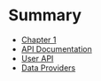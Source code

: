 # Summary

- [Chapter 1](./chapter_1.md)
- [API Documentation](./chapter_api.md)
- [User API](./chapter_user_api.md)
- [Data Providers](./chapter_data_providers.md)
